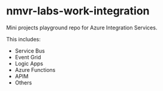 # nmvr-labs-work-integration

Mini projects playground repo for Azure Integration Services. 

This includes: 

* Service Bus
* Event Grid
* Logic Apps
* Azure Functions
* APIM
* Others

